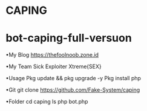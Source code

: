# CAPING

# bot-caping-full-versuon

•My Blog
https://thefoolnoob.zone.id

•My Team
Sick Exploiter Xtreme{SEX}

•Usage
Pkg update && pkg upgrade -y
Pkg install php

•Git
git clone 
https://github.com/Fake-System/caping

•Folder
cd caping
ls
php bot.php
